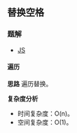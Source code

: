 ## 替换空格
### 题解
+ [JS](../../js/lcof/05.js)

#### 遍历
**思路**
遍历替换。

**复杂度分析**
+ 时间复杂度：O(n)。
+ 空间复杂度：O(1)。